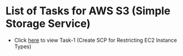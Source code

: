 # List of Tasks for AWS S3 (Simple Storage Service)

- Click [here](./Task-1) to view Task-1 (Create SCP for Restricting EC2 Instance Types)
